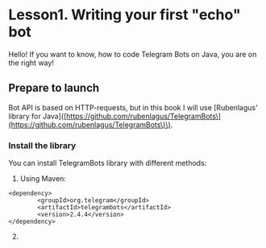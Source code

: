 # Lesson1. Writing your first "echo" bot

Hello! If you want to know, how to code Telegram Bots on Java, you are on the right way!

## Prepare to launch

Bot API is based on HTTP-requests, but in this book I will use \[Rubenlagus' library for Java\]\([https://github.com/rubenlagus/TelegramBots\](https://github.com/rubenlagus/TelegramBots\)\).

### Install the library

You can install TelegramBots library with different methods:

1. Using Maven: 

```
<dependency>
        <groupId>org.telegram</groupId>
        <artifactId>telegrambots</artifactId>
        <version>2.4.4</version>
</dependency>
```

2. 

